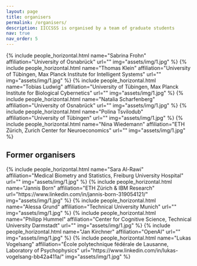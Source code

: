 ```yaml
---
layout: page
title: organisers
permalink: /organisers/
description: IICCSSS is organised by a team of graduate students
nav: true
nav_order: 5
---
```


<div class="row row-cols-1 projects pt-3 pb-3">
  {% include people_horizontal.html name="Sabrina Frohn" affiliation="University of Osnabrück" url="" img="assets/img/1.jpg" %}
  {% include people_horizontal.html name="Thomas Klein" affiliation="University of Tübingen, Max Planck Institute for Intelligent Systems" url="" img="assets/img/1.jpg" %}
  {% include people_horizontal.html name="Tobias Ludwig" affiliation="University of Tübingen, Max Planck Institute for Biological Cybernetics" url="" img="assets/img/1.jpg" %}
  {% include people_horizontal.html name="Natalia Scharfenberg" affiliation="University of Osnabrück" url="" img="assets/img/1.jpg" %}
  {% include people_horizontal.html name="Polina Tsvilodub" affiliation="University of Tübingen" url="" img="assets/img/1.jpg" %}
  {% include people_horizontal.html name="Nina Wiedemann" affiliation="ETH Zürich, Zurich Center for Neuroeconomics" url="" img="assets/img/1.jpg" %}
</div>

## Former organisers

<div class="row row-cols-1 projects pt-3 pb-3">
  {% include people_horizontal.html name="Sara Al-Rawi" affiliation="Medical Biometry and Statistics, Freiburg University Hospital" url="" img="assets/img/1.jpg" %}
  {% include people_horizontal.html name="Jannis Born" affiliation="ETH Zürich & IBM Research" url="https://www.linkedin.com/in/jannis-born-319054121/" img="assets/img/1.jpg" %}
  {% include people_horizontal.html name="Alessa Grund" affiliation="Technical University Munich" url="" img="assets/img/1.jpg" %}
  {% include people_horizontal.html name="Philipp Hummel" affiliation="Center for Cognitive Science, Technical University Darmstadt" url="" img="assets/img/1.jpg" %}
  {% include people_horizontal.html name="Jan Kirchner" affiliation="OpenAI" url="" img="assets/img/1.jpg" %}
  {% include people_horizontal.html name="Lukas Vogelsang" affiliation="École polytechnique fédérale de Lausanne, Laboratory of Psychophysics" url="https://www.linkedin.com/in/lukas-vogelsang-bb42a411a/" img="assets/img/1.jpg" %}

</div>